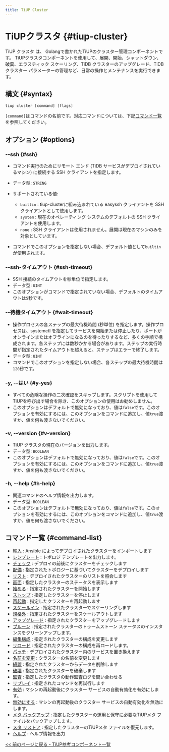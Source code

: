 ```yaml
---
title: TiUP Cluster
---
```


# TiUPクラスタ {#tiup-cluster}

TiUP クラスタ は、 Golangで書かれたTiUPのクラスター管理コンポーネントです。 TiUPクラスタコンポーネントを使用して、展開、開始、シャットダウン、破棄、エラスティック スケーリング、TiDB クラスターのアップグレード、TiDB クラスター パラメーターの管理など、日常の操作とメンテナンスを実行できます。

## 構文 {#syntax}

```shell
tiup cluster [command] [flags]
```

`[command]`はコマンドの名前です。対応コマンドについては、下記[コマンド一覧](#command-list)を参照してください。

## オプション {#options}

### --ssh {#ssh}

-   コマンド実行のためにリモート エンド (TiDB サービスがデプロイされているマシン) に接続する SSH クライアントを指定します。

-   データ型: `STRING`

-   サポートされている値:

    -   `builtin` : tiup-clusterに組み込まれている easyssh クライアントを SSH クライアントとして使用します。
    -   `system` : 現在のオペレーティング システムのデフォルトの SSH クライアントを使用します。
    -   `none` : SSH クライアントは使用されません。展開は現在のマシンのみを対象としています。

-   コマンドでこのオプションを指定しない場合、デフォルト値として`builtin`が使用されます。

### --ssh-タイムアウト {#ssh-timeout}

-   SSH 接続のタイムアウトを秒単位で指定します。
-   データ型: `UINT`
-   このオプションがコマンドで指定されていない場合、デフォルトのタイムアウトは`5`秒です。

### --待機タイムアウト {#wait-timeout}

-   操作プロセスの各ステップの最大待機時間 (秒単位) を指定します。操作プロセスは、systemctl を指定してサービスを開始または停止したり、ポートがオンラインまたはオフラインになるのを待ったりするなど、多くの手順で構成されます。各ステップには数秒かかる場合があります。ステップの実行時間が指定されたタイムアウトを超えると、ステップはエラーで終了します。
-   データ型: `UINT`
-   コマンドでこのオプションを指定しない場合、各ステップの最大待機時間は`120`秒です。

### -y, --はい {#y-yes}

-   すべての危険な操作の二次確認をスキップします。スクリプトを使用してTiUPを呼び出す場合を除き、このオプションの使用はお勧めしません。
-   このオプションはデフォルトで無効になっており、値は`false`です。このオプションを有効にするには、このオプションをコマンドに追加し、値`true`渡すか、値を何も渡さないでください。

### -v, --version {#v-version}

-   TiUP クラスタの現在のバージョンを出力します。
-   データ型: `BOOLEAN`
-   このオプションはデフォルトで無効になっており、値は`false`です。このオプションを有効にするには、このオプションをコマンドに追加し、値`true`渡すか、値を何も渡さないでください。

### -h, --help {#h-help}

-   関連コマンドのヘルプ情報を出力します。
-   データ型: `BOOLEAN`
-   このオプションはデフォルトで無効になっており、値は`false`です。このオプションを有効にするには、このオプションをコマンドに追加し、値`true`渡すか、値を何も渡さないでください。

## コマンド一覧 {#command-list}

-   [輸入](/tiup/tiup-component-cluster-import.md) : Ansible によってデプロイされたクラスターをインポートします
-   [レンプレート](/tiup/tiup-component-cluster-template.md) : トポロジ テンプレートを出力します。
-   [チェック](/tiup/tiup-component-cluster-check.md) : デプロイの前後にクラスターをチェックします
-   [配備](/tiup/tiup-component-cluster-deploy.md) : 指定されたトポロジーに基づいてクラスターをデプロイします
-   [リスト](/tiup/tiup-component-cluster-list.md) : デプロイされたクラスターのリストを照会します
-   [画面](/tiup/tiup-component-cluster-display.md) : 指定したクラスターのステータスを表示します
-   [始める](/tiup/tiup-component-cluster-start.md) : 指定されたクラスターを開始します
-   [ストップ](/tiup/tiup-component-cluster-stop.md) : 指定したクラスターを停止します
-   [再起動](/tiup/tiup-component-cluster-restart.md) : 指定したクラスターを再起動します
-   [スケールイン](/tiup/tiup-component-cluster-scale-in.md) : 指定されたクラスターでスケーリングします
-   [規格外](/tiup/tiup-component-cluster-scale-out.md) : 指定されたクラスターをスケールアウトします
-   [アップグレード](/tiup/tiup-component-cluster-upgrade.md) : 指定されたクラスターをアップグレードします
-   [プルーン](/tiup/tiup-component-cluster-prune.md) : 指定されたクラスターのトゥームストーン ステータスのインスタンスをクリーンアップします。
-   [編集構成](/tiup/tiup-component-cluster-edit-config.md) : 指定されたクラスターの構成を変更します
-   [リロード](/tiup/tiup-component-cluster-reload.md) : 指定されたクラスターの構成を再ロードします。
-   [パッチ](/tiup/tiup-component-cluster-patch.md) : デプロイされたクラスター内のサービスを置き換えます
-   [名前を変更](/tiup/tiup-component-cluster-rename.md) : クラスターの名前を変更します
-   [綺麗](/tiup/tiup-component-cluster-clean.md) : 指定されたクラスターからデータを削除します
-   [破壊](/tiup/tiup-component-cluster-destroy.md) : 指定されたクラスターを破棄します
-   [監査](/tiup/tiup-component-cluster-audit.md) : 指定したクラスタの動作監査ログを問い合わせる
-   [リプレイ](/tiup/tiup-component-cluster-replay.md) : 指定されたコマンドを再試行します
-   [有効](/tiup/tiup-component-cluster-enable.md) : マシンの再起動後にクラスター サービスの自動有効化を有効にします。
-   [無効にする](/tiup/tiup-component-cluster-disable.md) : マシンの再起動後のクラスター サービスの自動有効化を無効にします。
-   [メタ バックアップ](/tiup/tiup-component-cluster-meta-backup.md) : 指定したクラスターの運用と保守に必要なTiUPメタ ファイルをバックアップします。
-   [メタ リストア](/tiup/tiup-component-cluster-meta-restore.md) : 指定したクラスターのTiUPメタ ファイルを復元します。
-   [ヘルプ](/tiup/tiup-component-cluster-help.md) : ヘルプ情報を出力

[&lt;&lt; 前のページに戻る - TiUP参考コンポーネント一覧](/tiup/tiup-reference.md#component-list)
